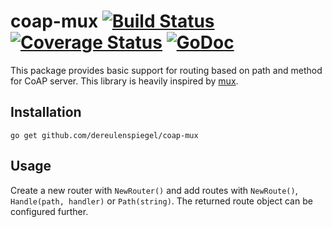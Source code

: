 # coap-mux [![Build Status](https://travis-ci.org/dereulenspiegel/coap-mux.svg)](https://travis-ci.org/dereulenspiegel/coap-mux) [![Coverage Status](https://coveralls.io/repos/dereulenspiegel/coap-mux/badge.svg?branch=master&service=github)](https://coveralls.io/github/dereulenspiegel/coap-mux?branch=master) [![GoDoc](https://godoc.org/github.com/olebedev/config?status.png)](https://godoc.org/github.com/dereulenspiegel/coap-mux)

This package provides basic support for routing based on path and method for
CoAP server. This library is heavily inspired by [mux](https://github.com/gorilla/mux).

## Installation

`go get github.com/dereulenspiegel/coap-mux`

## Usage

Create a new router with `NewRouter()` and add routes with `NewRoute()`,
`Handle(path, handler)` or `Path(string)`. The returned route object can be
configured further.
